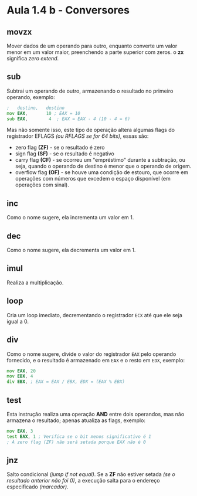 # Aula 1.4 b - Conversores

## movzx

Mover dados de um operando para outro, enquanto converte um valor menor em um valor maior, preenchendo a parte superior com zeros. o **zx** significa *zero extend*.

## sub

Subtrai um operando de outro, armazenando o resultado no primeiro operando, exemplo:

```asm
;   destino,   destino
mov EAX,       10 ; EAX = 10
sub EAX,        4  ; EAX = EAX - 4 (10 - 4 = 6)
```

Mas não somente isso, este tipo de operação altera algumas flags do registrador EFLAGS *(ou RFLAGS se for 64 bits)*, essas são:

- zero flag **(ZF)** - se o resultado é zero
- sign flag **(SF)** - se o resultado é negativo
- carry flag **(CF)** -  se ocorreu um "empréstimo" durante a subtração, ou seja, quando o operando de destino é menor que o operando de origem.
- overflow flag **(OF)** -  se houve uma condição de estouro, que ocorre em operações com números que excedem o espaço disponível (em operações com sinal).

## inc

Como o nome sugere, ela incrementa um valor em 1.

## dec 

Como o nome sugere, ela decrementa um valor em 1.

## imul

Realiza a multiplicação.

## loop

Cria um loop imediato, decrementando o registrador `ECX` até que ele seja igual a 0.


## div

Como o nome sugere, divide o valor do registrador `EAX` pelo operando fornecido, e o resultado é armazenado em `EAX` e o resto em `EDX`, exemplo: 

```asm
mov EAX, 20
mov EBX, 4
div EBX, ; EAX = EAX / EBX, EDX = (EAX % EBX)
```

## test

Esta instrução realiza uma operação **AND** entre dois operandos, mas não armazena o resultado; apenas atualiza as flags, exemplo:

```asm
mov EAX, 3
test EAX, 1 ; Verifica se o bit menos significativo é 1
; A zero flag (ZF) não será setada porque EAX não é 0
```

## jnz

Salto condicional *(jump if not equal)*. Se a **ZF** não estiver setada *(se o resultado anterior não foi 0)*, a execução salta para o endereço especificado *(marcador)*.